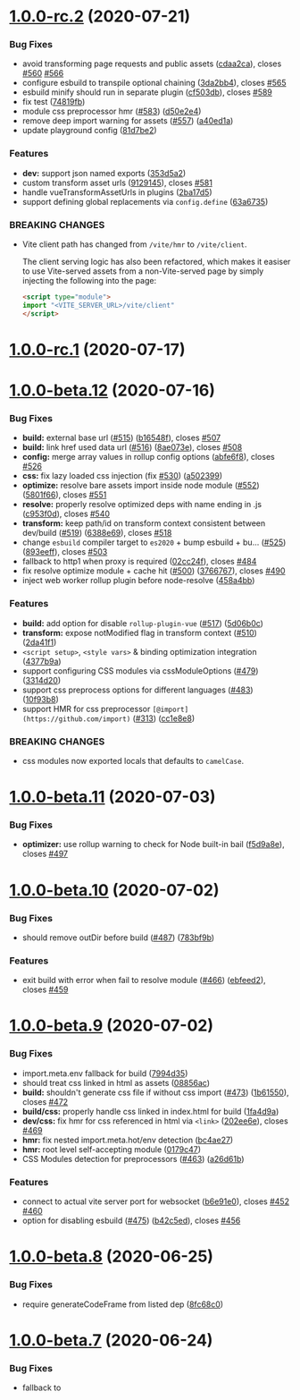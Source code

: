 # [1.0.0-rc.2](https://github.com/vuejs/vite/compare/v1.0.0-rc.1...v1.0.0-rc.2) (2020-07-21)


### Bug Fixes

* avoid transforming page requests and public assets ([cdaa2ca](https://github.com/vuejs/vite/commit/cdaa2cab63e28834f4f0550d23e9ae2ac3d0a111)), closes [#560](https://github.com/vuejs/vite/issues/560) [#566](https://github.com/vuejs/vite/issues/566)
* configure esbuild to transpile optional chaining ([3da2bb4](https://github.com/vuejs/vite/commit/3da2bb4ef326756a0628f211fb2f981b9cbd01bd)), closes [#565](https://github.com/vuejs/vite/issues/565)
* esbuild minify should run in separate plugin ([cf503db](https://github.com/vuejs/vite/commit/cf503db9a26b03de52d23ae3fc33e67b6d0f3b84)), closes [#589](https://github.com/vuejs/vite/issues/589)
* fix test ([74819fb](https://github.com/vuejs/vite/commit/74819fbd73bea7a8ba976368c3b504d2d21e24dd))
* module css preprocessor hmr ([#583](https://github.com/vuejs/vite/issues/583)) ([d50e2e4](https://github.com/vuejs/vite/commit/d50e2e4b04d5aef67f0156c07e353f7128ad2738))
* remove deep import warning for assets ([#557](https://github.com/vuejs/vite/issues/557)) ([a40ed1a](https://github.com/vuejs/vite/commit/a40ed1aabc5537ff3ae414b70e1d58b06dfec76e))
* update playground config ([81d7be2](https://github.com/vuejs/vite/commit/81d7be2e58752fba66f8a8f1b697fee3d38fe928))


### Features

* **dev:** support json named exports ([353d5a2](https://github.com/vuejs/vite/commit/353d5a2f29b7981948c5bb3a752fc1e8742c6598))
* custom transform asset urls ([9129145](https://github.com/vuejs/vite/commit/9129145050dc44f87e6405da1bb7f53277a6367b)), closes [#581](https://github.com/vuejs/vite/issues/581)
* handle vueTransformAssetUrls in plugins ([2ba17d5](https://github.com/vuejs/vite/commit/2ba17d55843a20c059841cdb5c52e6e6d66653b6))
* support defining global replacements via `config.define` ([63a6735](https://github.com/vuejs/vite/commit/63a6735ad6ec3181caa79c3b2251785a8f443cdb))


### BREAKING CHANGES

* Vite client path has changed from `/vite/hmr` to
`/vite/client`.

  The client serving logic has also been refactored, which
makes it easiser to use Vite-served assets from a non-Vite-served page
by simply injecting the following into the page:

  ```html
  <script type="module">
  import "<VITE_SERVER_URL>/vite/client"
  </script>
  ```



# [1.0.0-rc.1](https://github.com/vuejs/vite/compare/v1.0.0-beta.12...v1.0.0-rc.1) (2020-07-17)



# [1.0.0-beta.12](https://github.com/vuejs/vite/compare/v1.0.0-beta.11...v1.0.0-beta.12) (2020-07-16)


### Bug Fixes

* **build:** external base url ([#515](https://github.com/vuejs/vite/issues/515)) ([b16548f](https://github.com/vuejs/vite/commit/b16548fde61f5192f3a9153d99c3785a623e8a12)), closes [#507](https://github.com/vuejs/vite/issues/507)
* **build:** link href used data url ([#516](https://github.com/vuejs/vite/issues/516)) ([8ae073e](https://github.com/vuejs/vite/commit/8ae073e59c77a092cbe505415f59a76e1cadffd4)), closes [#508](https://github.com/vuejs/vite/issues/508)
* **config:** merge array values in rollup config options ([abfe6f8](https://github.com/vuejs/vite/commit/abfe6f8732b057b256f152e71e2e450861636e30)), closes [#526](https://github.com/vuejs/vite/issues/526)
* **css:** fix lazy loaded css injection (fix [#530](https://github.com/vuejs/vite/issues/530)) ([a502399](https://github.com/vuejs/vite/commit/a50239988e57958c7e56e10bb7f24b4e5c8ed234))
* **optimize:** resolve bare assets import inside node module ([#552](https://github.com/vuejs/vite/issues/552)) ([5801f66](https://github.com/vuejs/vite/commit/5801f6687d4e546ca70b1afbfe80569d90cca072)), closes [#551](https://github.com/vuejs/vite/issues/551)
* **resolve:** properly resolve optimized deps with name ending in .js ([c953f0d](https://github.com/vuejs/vite/commit/c953f0dacc97a557ac79ad73a8a69cd0c72c95b0)), closes [#540](https://github.com/vuejs/vite/issues/540)
* **transform:** keep path/id on transform context consistent between dev/build ([#519](https://github.com/vuejs/vite/issues/519)) ([6388e69](https://github.com/vuejs/vite/commit/6388e699617f7c72e753f9d961278b46a468da60)), closes [#518](https://github.com/vuejs/vite/issues/518)
* change `esbuild` compiler target to `es2020` + bump esbuild + bu… ([#525](https://github.com/vuejs/vite/issues/525)) ([893eeff](https://github.com/vuejs/vite/commit/893eeff4f6ef2134bd75f4e8623347ceab7ce229)), closes [#503](https://github.com/vuejs/vite/issues/503)
* fallback to http1 when proxy is required ([02cc24f](https://github.com/vuejs/vite/commit/02cc24f5e7c3219eb0dd77480f9df8208e81c09c)), closes [#484](https://github.com/vuejs/vite/issues/484)
* fix resolve optimize module + cache hit ([#500](https://github.com/vuejs/vite/issues/500)) ([3766767](https://github.com/vuejs/vite/commit/37667678e462748162d74d0107e619e837bf783c)), closes [#490](https://github.com/vuejs/vite/issues/490)
* inject web worker rollup plugin before node-resolve ([458a4bb](https://github.com/vuejs/vite/commit/458a4bbcb578d79041a91ea364ca53a6053d3ebf))


### Features

* **build:** add option for disable `rollup-plugin-vue` ([#517](https://github.com/vuejs/vite/issues/517)) ([5d06b0c](https://github.com/vuejs/vite/commit/5d06b0c018259a6ee2a2e0ae75f49951934cf8c1))
* **transform:** expose notModified flag in transform context ([#510](https://github.com/vuejs/vite/issues/510)) ([2da41f1](https://github.com/vuejs/vite/commit/2da41f1011cc6f33fc8ee4dc279dcbb9214f0bca))
* `<script setup>`, `<style vars>` & binding optimization integration ([4377b9a](https://github.com/vuejs/vite/commit/4377b9a673076aeb44065bd8db674fb4f0c196d0))
* support configuring CSS modules via cssModuleOptions ([#479](https://github.com/vuejs/vite/issues/479)) ([3314d20](https://github.com/vuejs/vite/commit/3314d209b47aeff29959de6a5f7beace472e4bdb))
* support css preprocess options for different languages ([#483](https://github.com/vuejs/vite/issues/483)) ([10f93b8](https://github.com/vuejs/vite/commit/10f93b82d7badbb0398b8021383550ad2985c5fc))
* support HMR for css preprocessor `[@import](https://github.com/import)` ([#313](https://github.com/vuejs/vite/issues/313)) ([cc1e8e8](https://github.com/vuejs/vite/commit/cc1e8e823b8c094b05d3b77c61b9fc082911aafd))


### BREAKING CHANGES

* css modules now exported locals that defaults to `camelCase`.



# [1.0.0-beta.11](https://github.com/vuejs/vite/compare/v1.0.0-beta.10...v1.0.0-beta.11) (2020-07-03)


### Bug Fixes

* **optimizer:** use rollup warning to check for Node built-in bail ([f5d9a8e](https://github.com/vuejs/vite/commit/f5d9a8e6908f3d3a581792cc8ee60752ae66cf2d)), closes [#497](https://github.com/vuejs/vite/issues/497)



# [1.0.0-beta.10](https://github.com/vuejs/vite/compare/v1.0.0-beta.9...v1.0.0-beta.10) (2020-07-02)


### Bug Fixes

* should remove outDir before build ([#487](https://github.com/vuejs/vite/issues/487)) ([783bf9b](https://github.com/vuejs/vite/commit/783bf9b039af1e23402899da8edf458e026ad0c8))


### Features

* exit build with error when fail to resolve module ([#466](https://github.com/vuejs/vite/issues/466)) ([ebfeed2](https://github.com/vuejs/vite/commit/ebfeed234a77df0eb6a4ae2f9ba5c03284710137)), closes [#459](https://github.com/vuejs/vite/issues/459)



# [1.0.0-beta.9](https://github.com/vuejs/vite/compare/v1.0.0-beta.8...v1.0.0-beta.9) (2020-07-02)


### Bug Fixes

* import.meta.env fallback for build ([7994d35](https://github.com/vuejs/vite/commit/7994d35168e03217847a903ae19d76f5484f179c))
* should treat css linked in html as assets ([08856ac](https://github.com/vuejs/vite/commit/08856ac31454b984a44e292c2c91b267d563a53a))
* **build:** shouldn't generate css file if without css import ([#473](https://github.com/vuejs/vite/issues/473)) ([1b61550](https://github.com/vuejs/vite/commit/1b61550bfbcbb772b3202a2a3d1e19c8ee2f9d9f)), closes [#472](https://github.com/vuejs/vite/issues/472)
* **build/css:** properly handle css linked in index.html for build ([1fa4d9a](https://github.com/vuejs/vite/commit/1fa4d9a32d987bf3c83fdb3e681b1e748b2375fb))
* **dev/css:** fix hmr for css referenced in html via `<link>` ([202ee6e](https://github.com/vuejs/vite/commit/202ee6e7376a060796872aff5a0639eada299cc5)), closes [#469](https://github.com/vuejs/vite/issues/469)
* **hmr:** fix nested import.meta.hot/env detection ([bc4ae27](https://github.com/vuejs/vite/commit/bc4ae27f4e4b37c65db51f9ca90a34f21d91f160))
* **hmr:** root level self-accepting module ([0179c47](https://github.com/vuejs/vite/commit/0179c471b88b2917dfc0d7f65abfd1cb9a5b81fc))
* CSS Modules detection for preprocessors ([#463](https://github.com/vuejs/vite/issues/463)) ([a26d61b](https://github.com/vuejs/vite/commit/a26d61b4cad76482d21b0c2ff78ca63d2137a933))


### Features

* connect to actual vite server port for websocket ([b6e91e0](https://github.com/vuejs/vite/commit/b6e91e06ed455cd11a7e22927bad348d63556f31)), closes [#452](https://github.com/vuejs/vite/issues/452) [#460](https://github.com/vuejs/vite/issues/460)
* option for disabling esbuild ([#475](https://github.com/vuejs/vite/issues/475)) ([b42c5ed](https://github.com/vuejs/vite/commit/b42c5ed769103eb2d755c0fa7ca1caa50c0d1318)), closes [#456](https://github.com/vuejs/vite/issues/456)



# [1.0.0-beta.8](https://github.com/vuejs/vite/compare/v1.0.0-beta.7...v1.0.0-beta.8) (2020-06-25)


### Bug Fixes

* require generateCodeFrame from listed dep ([8fc68c0](https://github.com/vuejs/vite/commit/8fc68c0cc3c976c863b7a71f625a49e4020a4669))



# [1.0.0-beta.7](https://github.com/vuejs/vite/compare/v1.0.0-beta.6...v1.0.0-beta.7) (2020-06-24)


### Bug Fixes

* fallback to <style> insertion when css contains [@import](https://github.com/import) ([422b4aa](https://github.com/vuejs/vite/commit/422b4aad117bc4c021fde775d4ad7919d032bf4a)), closes [#448](https://github.com/vuejs/vite/issues/448)
* fix css url rewriting for url containing parens ([601a13d](https://github.com/vuejs/vite/commit/601a13dcaf1e97010926408db2819463edd593f0)), closes [#447](https://github.com/vuejs/vite/issues/447)
* fix env replacement for vite internal modules ([cebe2e9](https://github.com/vuejs/vite/commit/cebe2e976f19c6dc74909624cfe4ec9f7dd634bd)), closes [#451](https://github.com/vuejs/vite/issues/451)
* improve css url rewriting ([7305c5b](https://github.com/vuejs/vite/commit/7305c5bc5f16fb37b909809f328e4410309f3fb5))


### Features

* optimizedeps.allowNodeBuiltins ([07af6f4](https://github.com/vuejs/vite/commit/07af6f4090de7ad106697a007c0ff1af843d2ea3))


### Performance Improvements

* **build:** skip brotli check for assets ([63c4a42](https://github.com/vuejs/vite/commit/63c4a42c9864006d5b70514afa7ef7914f4d7e31))



# [1.0.0-beta.6](https://github.com/vuejs/vite/compare/v1.0.0-beta.5...v1.0.0-beta.6) (2020-06-24)


### Bug Fixes

* fix connection lost polling ([298c78d](https://github.com/vuejs/vite/commit/298c78df55b300a6969bf66b0b426c841acdbb13))
* preserve symlinks in resolver for yarn pnp virtual compat ([#442](https://github.com/vuejs/vite/issues/442)) ([ba2f91d](https://github.com/vuejs/vite/commit/ba2f91d5aa93cb2ef4c94900f04b057e87fc3401))
* skip relative resolving for absolute paths ([e0a0258](https://github.com/vuejs/vite/commit/e0a02581d8a1709c229e345155b5281edb081b08)), closes [#445](https://github.com/vuejs/vite/issues/445)
* ws over https ([7fe66cc](https://github.com/vuejs/vite/commit/7fe66cceced93b4b1acbc3f1c031e4919f85ba3b)), closes [#440](https://github.com/vuejs/vite/issues/440) [#436](https://github.com/vuejs/vite/issues/436)
* **dev:** fix css update and remove ([#444](https://github.com/vuejs/vite/issues/444)) ([0ff8ae3](https://github.com/vuejs/vite/commit/0ff8ae3ee68052b676b7619323b22e0d56fbbe2a))



# [1.0.0-beta.5](https://github.com/vuejs/vite/compare/v1.0.0-beta.4...v1.0.0-beta.5) (2020-06-23)


### Bug Fixes

* **hmr:** bail on circular imports when walking import chain ([b31e56a](https://github.com/vuejs/vite/commit/b31e56a42bc8d230dc5067a956b1bf75183a39e6)), closes [#438](https://github.com/vuejs/vite/issues/438)
* **resolver:** fix fileToReqest reverse alias check ([1a3730a](https://github.com/vuejs/vite/commit/1a3730a17cf3de48b68de8fe48d171395ea92e22)), closes [#435](https://github.com/vuejs/vite/issues/435)
* ignore css comment in build ([#432](https://github.com/vuejs/vite/issues/432)) ([98ff7a1](https://github.com/vuejs/vite/commit/98ff7a109c661f586c739517bfadf15a762a52af)), closes [#426](https://github.com/vuejs/vite/issues/426)


### Performance Improvements

* improve css insertion performance on large stylesheets ([1c806e6](https://github.com/vuejs/vite/commit/1c806e6390f1cfddb357f9ccdf057f3e9dc30521))



# [1.0.0-beta.4](https://github.com/vuejs/vite/compare/v1.0.0-beta.3...v1.0.0-beta.4) (2020-06-22)



# [1.0.0-beta.3](https://github.com/vuejs/vite/compare/v1.0.0-beta.1...v1.0.0-beta.3) (2020-06-22)


### Bug Fixes

* fix ws poll address ([0c1fa7d](https://github.com/vuejs/vite/commit/0c1fa7df767ab483ed2321545cc4ce9f1af83f82))
* include importMeta.d.ts in npm package ([#420](https://github.com/vuejs/vite/issues/420)) ([40200f8](https://github.com/vuejs/vite/commit/40200f8dcd09ce1c3a872b455b0ff1b7201e0792))
* respect env provided via config ([b0b91b1](https://github.com/vuejs/vite/commit/b0b91b16c776a12baa5371744b78c14d6f8880e6)), closes [#417](https://github.com/vuejs/vite/issues/417)
* should not emit assets that are inlined ([77dad04](https://github.com/vuejs/vite/commit/77dad04f9d8ff51da616a5c1487c646ce6749b29))
* **dev:** should use real file path as relative root ([#422](https://github.com/vuejs/vite/issues/422)) ([e6561c0](https://github.com/vuejs/vite/commit/e6561c0f1e3af76ac16f197a3259ee960bfe485d))


### Features

* Allow plugins to overwrite the cachedRead function (close [#402](https://github.com/vuejs/vite/issues/402)) ([49d50ee](https://github.com/vuejs/vite/commit/49d50eebe86e18ea124d6223d258cc1dfe87a268))
* support directly importing wasm ([40cbbb3](https://github.com/vuejs/vite/commit/40cbbb38557ab4423dcbd8fa6567a5cf56b715b1))
* support http2 ([f4fd832](https://github.com/vuejs/vite/commit/f4fd8329f130926c4cac3efd2f117df9ca77c174)), closes [#424](https://github.com/vuejs/vite/issues/424)
* support importing web workers as `import "./worker?worker"` ([8af15d2](https://github.com/vuejs/vite/commit/8af15d20b8f318987d8c1af04d8196ebd0a44053)), closes [#403](https://github.com/vuejs/vite/issues/403)



# [1.0.0-beta.2](https://github.com/vuejs/vite/compare/v1.0.0-beta.1...v1.0.0-beta.2) (2020-06-21)


### Bug Fixes

* **dev:** should use real file path as relative root ([#422](https://github.com/vuejs/vite/issues/422)) ([e6561c0](https://github.com/vuejs/vite/commit/e6561c0f1e3af76ac16f197a3259ee960bfe485d))
* include importMeta.d.ts in npm package ([#420](https://github.com/vuejs/vite/issues/420)) ([40200f8](https://github.com/vuejs/vite/commit/40200f8dcd09ce1c3a872b455b0ff1b7201e0792))
* respect env provided via config ([b0b91b1](https://github.com/vuejs/vite/commit/b0b91b16c776a12baa5371744b78c14d6f8880e6)), closes [#417](https://github.com/vuejs/vite/issues/417)



# [1.0.0-beta.1](https://github.com/vuejs/vite/compare/v0.20.10...v1.0.0-beta.1) (2020-06-19)


### Bug Fixes

* adjust env loading order due to dotenv expand ([74ef32c](https://github.com/vuejs/vite/commit/74ef32c815becb770dcf525acd2f308882924c30))


### Features

* expose env variables on `import.meta.env` ([51e9c83](https://github.com/vuejs/vite/commit/51e9c83458e30e3ce70abead14e02a7b353322d9))
* Type declarations now automatically augments `import.meta`
* support dotenv expand ([7a4606d](https://github.com/vuejs/vite/commit/7a4606de89826583f8a8b9adb5e996516a8227e7))
* support returning source map from transforms ([3ca09b0](https://github.com/vuejs/vite/commit/3ca09b05dd78ec8a1524ca859efd98afbc8456a7))

### BREAKING CHANGES

* env variables are now exposed on `import.meta.env`
instead of `process.env`.

  - For example, with a `.env` file containing `VITE_FOO=1`, you can
    access it as `import.meta.env.VITE_FOO`.

  - Only variables that start with `VITE_` are exposed to the client
    code. This is because sometimes users may use the same `.env` file
    for build scripts or other server-side code where it may contain
    sensitive information that should not be exposed in client-side code.

  - `import.meta.env.MODE` will be the mode the app is running in
    (default is `development` in dev and `production` in build).

  - `import.meta.env.BASE_URL` will be the base public URL as specified
    via the `base` config option.

  - `import.meta.env.DEV` will be `true` when mode is `development`.

  - `import.meta.env.PROD` will be `true` when mode is `production`.

  - `process.env` is still shimmed because some dependencies rely on it,
     but will only expose `process.env.NODE_ENV` and will not contain
     any user env variables.

* `__DEV__` magic flag has been removed

* transform API has been adjusted.

  - Both `test` and `transform` functions now receive a transform
    context object instead of multiple arguments. The transform context
    has the following type:

    ```ts
    interface TransformContext {
      code: string // only available in `transform`
      id: string // full id including query
      path: string // file path without query
      query: Record<string, string | string[]> // parsed query object
      isImport: boolean
      isBuild: boolean
    }
    ```

  - Vue custom block transform functions now also receive the same
    transform context object instead of multiple arguments.

## [0.20.10](https://github.com/vuejs/vite/compare/v0.20.8...v0.20.10) (2020-06-19)


### Bug Fixes

* fix relative resolving for windows ([abf3f7a](https://github.com/vuejs/vite/commit/abf3f7a9ef896b52e20290cd929d10ebfab4a1c5))
* resolve extension for deep module imports ([a4d84b1](https://github.com/vuejs/vite/commit/a4d84b153e83afa43b56dac88bc22957a418bef8)), closes [#391](https://github.com/vuejs/vite/issues/391)
* **dev:** read file as buffer ([#398](https://github.com/vuejs/vite/issues/398)) ([5ee1d15](https://github.com/vuejs/vite/commit/5ee1d158a13d71c99cbb1e5a35a612173396a66c)), closes [#395](https://github.com/vuejs/vite/issues/395)
* **dev:** resolve correct outside relative imports from aliased dir ([#407](https://github.com/vuejs/vite/issues/407)) ([cae1038](https://github.com/vuejs/vite/commit/cae1038108ab2cd48e1dd10335546be5bdda82d6)), closes [#396](https://github.com/vuejs/vite/issues/396)
* `decodeURIComponent` for module resolve ([#393](https://github.com/vuejs/vite/issues/393)) ([91f696b](https://github.com/vuejs/vite/commit/91f696b2b9120c0559f53e00469a0b79d67fb034)), closes [#392](https://github.com/vuejs/vite/issues/392)
* serve source map file inside linked pkg ([#379](https://github.com/vuejs/vite/issues/379)) ([f28f5b6](https://github.com/vuejs/vite/commit/f28f5b6f6d740738e6aa5321740912c4a2979a84))
* use correct fallback for mime-types in cachedRead ([6047305](https://github.com/vuejs/vite/commit/6047305bb80942f153e51ced1af2e411115e2ba3)), closes [#409](https://github.com/vuejs/vite/issues/409)


### Features

* **server:** allow specifying custom hostname ([#377](https://github.com/vuejs/vite/issues/377)) ([fe9b04e](https://github.com/vuejs/vite/commit/fe9b04e818066c474c525f18dc7b4a2a05fe8ac1))



## [0.20.8](https://github.com/vuejs/vite/compare/v0.20.7...v0.20.8) (2020-06-11)


### Performance Improvements

* avoid unnecessary css processing when source did not change ([a792610](https://github.com/vuejs/vite/commit/a7926103cbf3854259b23c5906a11c11bd4caa30)), closes [#383](https://github.com/vuejs/vite/issues/383)
* skip rewrite for css requests ([88f411e](https://github.com/vuejs/vite/commit/88f411ef7fd06e4b02485b05515c60aa31c9ffc2))



## [0.20.7](https://github.com/vuejs/vite/compare/v0.20.6...v0.20.7) (2020-06-08)


### Bug Fixes

* only redirect aliased entry on optimized ([429416d](https://github.com/vuejs/vite/commit/429416d5f74e1da25906568b3a0037b6cebb81eb)), closes [#369](https://github.com/vuejs/vite/issues/369)



## [0.20.6](https://github.com/vuejs/vite/compare/v0.20.5...v0.20.6) (2020-06-08)


### Bug Fixes

* exclude hmr from path alias mapping ([4ed19b9](https://github.com/vuejs/vite/commit/4ed19b9b6008f4ba7b498b1b58dd90b4a95d40ae)), closes [#357](https://github.com/vuejs/vite/issues/357)
* fix isAsset test false positive ([#359](https://github.com/vuejs/vite/issues/359)) ([47923c7](https://github.com/vuejs/vite/commit/47923c74b8ac3c5d5e3c23b3138b91d578093590))
* normalize public path for index.html src references ([6ed9f0b](https://github.com/vuejs/vite/commit/6ed9f0bbee3b7042158fab777d1e73df32b47e7f))
* properly handle entry alias for optimized deps ([ed5b668](https://github.com/vuejs/vite/commit/ed5b668f08424e8730c1de15dc4dedfc9fa75474))
* wrong dep in the error message of node-built-in-bail ([#366](https://github.com/vuejs/vite/issues/366)) ([a8c22de](https://github.com/vuejs/vite/commit/a8c22de895646aba3aa80fe3f0323a1a44a7324a))



## [0.20.5](https://github.com/vuejs/vite/compare/v0.20.4...v0.20.5) (2020-06-05)


### Bug Fixes

* ensure postcss-import is applied first ([a383ec3](https://github.com/vuejs/vite/commit/a383ec347bbba453bfae49f403d9850b31f3122d)), closes [#355](https://github.com/vuejs/vite/issues/355)
* proper handling of custom postcss config for build ([5b1e25d](https://github.com/vuejs/vite/commit/5b1e25d710a6f7e56d4d364a78c332ce7840cb63)), closes [#354](https://github.com/vuejs/vite/issues/354)



## [0.20.4](https://github.com/vuejs/vite/compare/v0.20.3...v0.20.4) (2020-06-05)


### Bug Fixes

* fix html accept check ([#353](https://github.com/vuejs/vite/issues/353)) ([ef0b453](https://github.com/vuejs/vite/commit/ef0b453d50709b21ce99695325951d5b3cfb9ecf))
* ignore certain types of dynamic import plugin warnings ([88b41de](https://github.com/vuejs/vite/commit/88b41de8a193f04a08941dab7f417e6a19ce0a89))


### Features

* **dev:** merge source map for vue script block with `lang='ts'` ([#345](https://github.com/vuejs/vite/issues/345)) ([6174e33](https://github.com/vuejs/vite/commit/6174e3328fe70c38a53763bb431a79656535fae1))



## [0.20.3](https://github.com/vuejs/vite/compare/v0.20.2...v0.20.3) (2020-06-04)


### Bug Fixes

* check loc presence when reporting sfc parse / compile errors ([9fc8020](https://github.com/vuejs/vite/commit/9fc8020b5c13b9fe830eeda019afc63d92a8025c))
* consist url to open in browser with https option ([#338](https://github.com/vuejs/vite/issues/338)) ([32669ba](https://github.com/vuejs/vite/commit/32669ba1466d8d17db843080cf665c226dd20354))
* fix css url rewrite for plain css ([2e44e71](https://github.com/vuejs/vite/commit/2e44e7133066110fda46aa00393e5e17e4f5e289))
* fix regression when using multiple transforms ([#333](https://github.com/vuejs/vite/issues/333)) ([cd1dae4](https://github.com/vuejs/vite/commit/cd1dae46b6a77608c80e74454f4134a2eaec4148))
* force reload on SFC scoped status change ([1a7243a](https://github.com/vuejs/vite/commit/1a7243ab3d4d1c41935677f38db1fd71a03f30e9)), closes [#348](https://github.com/vuejs/vite/issues/348)
* module rewrite in unoptimized dep ([#344](https://github.com/vuejs/vite/issues/344)) ([ec698ff](https://github.com/vuejs/vite/commit/ec698ff67159e096878f02f847a8e2b6e2c8a9ad))
* support ts import in config file ([3df3ecd](https://github.com/vuejs/vite/commit/3df3ecd8a2814fd01e15d0bb3af7878fd8761cb2)), closes [#340](https://github.com/vuejs/vite/issues/340)
* **optimize:** properly handle css and assets in optimized deps ([944e163](https://github.com/vuejs/vite/commit/944e16301bba660df7a51a76c9995cba357cf924)), closes [#337](https://github.com/vuejs/vite/issues/337)


### Features

* support variable interpolation in dynamic imports ([fc59642](https://github.com/vuejs/vite/commit/fc59642b1322d101879bade11abffc0323808f7e)), closes [#339](https://github.com/vuejs/vite/issues/339)
* **dev:** gen code frame for top level used hmr api ([#346](https://github.com/vuejs/vite/issues/346)) ([5cdbc46](https://github.com/vuejs/vite/commit/5cdbc46dbdb0791f4968120a5d66c2e5537347ab))
* support `cssPreprocessOptions` ([#335](https://github.com/vuejs/vite/issues/335)) ([13d4fc2](https://github.com/vuejs/vite/commit/13d4fc279a9eb58f99486375e50817ae1d29e07d)), closes [#332](https://github.com/vuejs/vite/issues/332)



## [0.20.2](https://github.com/vuejs/vite/compare/v0.20.1...v0.20.2) (2020-06-02)


### Bug Fixes

* inject global preambles without breaking doctype ([c400d2a](https://github.com/vuejs/vite/commit/c400d2a7e79eb4c493dc91e67751acca8756459b)), closes [#221](https://github.com/vuejs/vite/issues/221)



## [0.20.1](https://github.com/vuejs/vite/compare/v0.20.0...v0.20.1) (2020-06-02)


### Bug Fixes

* ensure correct vue reference in compiled templates ([f26b8a7](https://github.com/vuejs/vite/commit/f26b8a7f607fd5402da8ccfa4c41bf747d55a9b3))



# [0.20.0](https://github.com/vuejs/vite/compare/v0.19.3...v0.20.0) (2020-06-02)


### Bug Fixes

* bust index.html short paths in sw mode ([379eccd](https://github.com/vuejs/vite/commit/379eccd1328d15c250e2ec276d5c1b7f4c769d46))
* fix resolving deps with css entry (again) ([6e06fcf](https://github.com/vuejs/vite/commit/6e06fcf3415db32057e17b7e4dd577aac2f9ed48))
* **resolve:** properly resolve un-optimized nested dependencies + support pnpm ([ad14ef4](https://github.com/vuejs/vite/commit/ad14ef48c895c0db0698e3c4a904472109030e6a)), closes [#324](https://github.com/vuejs/vite/issues/324)
* dynamic-imported module can HMR if it is self-accepting ([36afeb7](https://github.com/vuejs/vite/commit/36afeb7b810bf131faf3c98e9a8c8d57e7e39ccb))
* only perform file resolve redirect when not asking for html ([f28b88f](https://github.com/vuejs/vite/commit/f28b88f42dd485718f9ae2bce7de3710e94b7a9e)), closes [#323](https://github.com/vuejs/vite/issues/323)


### Features

* optimizeDeps.link ([2615f52](https://github.com/vuejs/vite/commit/2615f521eef83202eb6595d0c8e3e0df653d725b))
* support custom blocks ([#316](https://github.com/vuejs/vite/issues/316)) ([8d6ca75](https://github.com/vuejs/vite/commit/8d6ca7528b13ae5a0f929c363421696d6070542d))
* support explicitly adding deep imports to optimized deps ([e2167fe](https://github.com/vuejs/vite/commit/e2167fe4ee35461c22c3335395b157beef711af2))


### BREAKING CHANGES

* `optimizeDeps.include` behavior has changed. Instead of
limiting optimized deps to only those listed in `include`, it now adds
the list to already qualified deps instead. It now also supports deep
paths, so can be used to explicitly pre-bundle modules that can only
be accessed via deep imports (e.g. `lit-html` directives)



## [0.19.3](https://github.com/vuejs/vite/compare/v0.19.2...v0.19.3) (2020-05-31)


### Bug Fixes

* perform vue resolution with strict basedir ([e3f0364](https://github.com/vuejs/vite/commit/e3f0364269dea501fbc1c8e26b7d27c5f55ccbfe))



## [0.19.2](https://github.com/vuejs/vite/compare/v0.19.1...v0.19.2) (2020-05-31)


### Bug Fixes

* fix rewrite extension resolving for relative imports under [@module](https://github.com/module) ([34c9233](https://github.com/vuejs/vite/commit/34c92338ba3f6631e22a8d4ef34927ad5f1c2f8b))



## [0.19.1](https://github.com/vuejs/vite/compare/v0.19.0...v0.19.1) (2020-05-31)


### Bug Fixes

* better module id regex for builtin bail message ([#310](https://github.com/vuejs/vite/issues/310)) ([29e36ab](https://github.com/vuejs/vite/commit/29e36ab02fa39d397a2ffb3b6fcccdbcde44ab67))
* use strict resolving for vue resolution ([ee60f64](https://github.com/vuejs/vite/commit/ee60f64d9011fe54358fc8fa88739f8fff8586ec))


### Features

* bring back browser field resolution with consistent behavior ([a0272f0](https://github.com/vuejs/vite/commit/a0272f07701f0b2cbdc2fe9ce936bf025bfd9e5d))



# [0.19.0](https://github.com/vuejs/vite/compare/v0.18.1...v0.19.0) (2020-05-30)


### Bug Fixes

* remove incorrect conditional exports handling ([3fdfe8a](https://github.com/vuejs/vite/commit/3fdfe8a78c803b712c2064c1defb43845b2a0039))
* remove support for browser fields. ([ce3ec6c](https://github.com/vuejs/vite/commit/ce3ec6c4dd2f2d637e00d6f7000ed56d54206f57))
* respect module over browser field during dev ([c790499](https://github.com/vuejs/vite/commit/c790499f0efab491322bca07d6dc69a838083f48)), closes [#307](https://github.com/vuejs/vite/issues/307)


### Features

* support css `@import` hmr ([#281](https://github.com/vuejs/vite/issues/281)) ([9bc3fbd](https://github.com/vuejs/vite/commit/9bc3fbde36d8a526da9a328f603e34d9e1a8081f))
* watch aliased files that are out of root ([8fe4284](https://github.com/vuejs/vite/commit/8fe4284dc8ac3f15e433222fcf37090791ccf17a))


### BREAKING CHANGES

* support for resolving `browser` field has been removed.

  The `browser` field has very inconsistent usage across the ecosystem
  and is often used in a way that conflicts with ES-module-first tooling
  (e.g. firebase/app points browser to cjs build).



## [0.18.1](https://github.com/vuejs/vite/compare/v0.18.0...v0.18.1) (2020-05-29)


### Bug Fixes

* add vite to ignore list of optimization ([#297](https://github.com/vuejs/vite/issues/297)) ([cddbebc](https://github.com/vuejs/vite/commit/cddbebcb4da74a41887475913b6cdbfc37cd5f2a))
* fix browser field resolving on windows ([8144044](https://github.com/vuejs/vite/commit/8144044f95a03f74fee6df38429b7f4d97f3adb1))
* resolve browser field in package.json ([#301](https://github.com/vuejs/vite/issues/301)) ([28d9714](https://github.com/vuejs/vite/commit/28d9714f035848e61f55ddd9e85b83342094e194)), closes [#294](https://github.com/vuejs/vite/issues/294)
* support reference a scss files which installed to node_modules ([#302](https://github.com/vuejs/vite/issues/302)) ([d623437](https://github.com/vuejs/vite/commit/d6234371e2a5afd9430797c2f99881064f19e79a)), closes [#291](https://github.com/vuejs/vite/issues/291)
* use full mime lookup in cached read ([#303](https://github.com/vuejs/vite/issues/303)) ([7a59ec8](https://github.com/vuejs/vite/commit/7a59ec85fca210e686597eb27a037f73815897a6))


### Features

* bail early on failed optimization of Node dependencies ([0752910](https://github.com/vuejs/vite/commit/0752910a0e26ffe084c78cbf7ffa4d1462371829))



# [0.18.0](https://github.com/vuejs/vite/compare/v0.17.2...v0.18.0) (2020-05-28)


### Bug Fixes

* should apply full ext resolve on module entries ([63b0e3c](https://github.com/vuejs/vite/commit/63b0e3cca2975a180e8372882c4e8d9b513fc7cf))
* should resolve env even without config file ([482bd34](https://github.com/vuejs/vite/commit/482bd3482687697d7092c0ae18fb699228a4cc5d)), closes [#290](https://github.com/vuejs/vite/issues/290)


### Features

* improve commonjs dependency handling ([2f071b3](https://github.com/vuejs/vite/commit/2f071b386175737f7e1146ba8154944ca2b7390a))
* support aliasing directories ([801951e](https://github.com/vuejs/vite/commit/801951e28a92aaf7437647094081825ec308e645))


### BREAKING CHANGES

* The following config options have been removed:

  - `rollupPluginCommonJSNamedExports`
  - `optimizeDeps.commonJSWhitelist`

  CommonJS deps are now optimized by default.



## [0.17.2](https://github.com/vuejs/vite/compare/v0.17.1...v0.17.2) (2020-05-28)


### Bug Fixes

* compat for package entries without extension ([6269b7f](https://github.com/vuejs/vite/commit/6269b7f499c96bbe47fc1d8bce7fa77d115e1da6)), closes [#284](https://github.com/vuejs/vite/issues/284)
* import.meta.hot should be injected before first `if (import.meta.hot)` ([#285](https://github.com/vuejs/vite/issues/285)) ([9ac63b1](https://github.com/vuejs/vite/commit/9ac63b1320ca929010a9cfd78e3c1a7797bd3a80))



## [0.17.1](https://github.com/vuejs/vite/compare/v0.17.0...v0.17.1) (2020-05-27)


### Bug Fixes

* **hmr:** avoid fetching stale modules on nested hmr updates ([0554f06](https://github.com/vuejs/vite/commit/0554f063f6392fa49da0478fef68c80f10c391fc))
* fix export default rewrite when at beginning of file ([3045112](https://github.com/vuejs/vite/commit/3045112780a8eeb5b8f455b82939cb00da1eef7d))
* fix import chain walking ([9a44248](https://github.com/vuejs/vite/commit/9a4424822a8d3b3583504b827e1b7089b4319a30))
* lazy require @vue/compiler-dom so it respects NODE_ENV ([e2594df](https://github.com/vuejs/vite/commit/e2594dffe42776cf8c53725d79525fb0b8b08d68))
* remove query from resolved src import ([0330b2a](https://github.com/vuejs/vite/commit/0330b2a1f56ea8fa443207c524d817d7de772b56))
* resolve full extension for SFC src imports ([ae6b49d](https://github.com/vuejs/vite/commit/ae6b49d5bd71a18f917d3a5e57ec3c4b9351da59))



# [0.17.0](https://github.com/vuejs/vite/compare/v0.16.12...v0.17.0) (2020-05-26)


### Bug Fixes

* await rollup resolve result ([#267](https://github.com/vuejs/vite/issues/267)) ([d71a06d](https://github.com/vuejs/vite/commit/d71a06da04954282896e53e16692590101b82c2e))
* css cache check ([#262](https://github.com/vuejs/vite/issues/262)) ([5435737](https://github.com/vuejs/vite/commit/5435737d126a2d08e7e950dbf4952fc903574d19))
* default mode for build API usage ([86d2143](https://github.com/vuejs/vite/commit/86d2143e31cba594377da43116c161a87d2d1874))
* dotenv debug option ([#263](https://github.com/vuejs/vite/issues/263)) ([ca1b551](https://github.com/vuejs/vite/commit/ca1b551c541ed3364374652b9b55e9f0e78b0c3c))
* fix type dependencies ([e86da9e](https://github.com/vuejs/vite/commit/e86da9e6b56aeaf985ecf590fd775582952279b0))
* only append import query if has no existing query ([df526b1](https://github.com/vuejs/vite/commit/df526b127e63ff2f52458ea796f9c813880a1a65))
* ora swallow rollup warning ([#269](https://github.com/vuejs/vite/issues/269)) ([610a004](https://github.com/vuejs/vite/commit/610a00441f8c0faa2e048a0910cf04f9f3810eef))
* resolve vuePath in all cases ([e67b698](https://github.com/vuejs/vite/commit/e67b698a9ba18a99cb64f52df61fae176382f9ff)), closes [#270](https://github.com/vuejs/vite/issues/270)
* respect user configured css modules options for rollup-plugin-vue ([0ce1eef](https://github.com/vuejs/vite/commit/0ce1eef7bd77eb8468c8b9e6878c2a78167efc4f))
* unset service when stopping esbuild service ([dd0205f](https://github.com/vuejs/vite/commit/dd0205f321c57ad0b59813181591dafe1d8d3f90))
* updateType may contains extra & ([#260](https://github.com/vuejs/vite/issues/260)) ([301d7a3](https://github.com/vuejs/vite/commit/301d7a3b151a8fdefd09db0d742c7b6d0ce206db))
* use more robust export default replacement for SFC scripts ([2e81e64](https://github.com/vuejs/vite/commit/2e81e64929d9c2909ff5882b26933ea54a353aab)), closes [#271](https://github.com/vuejs/vite/issues/271)


### Features

* expose process.env.BASE_URL ([9503762](https://github.com/vuejs/vite/commit/9503762e103f304228ceb7d572b17c24ed008501))
* support referencing public dir files from root ([319b37b](https://github.com/vuejs/vite/commit/319b37bbf4cef4804b56061ab5354d361c90dacb))
* **hmr:** re-design HMR API ([a68bfc3](https://github.com/vuejs/vite/commit/a68bfc307dd636d5e1b5d42d6df248da1beea2ff))


### Performance Improvements

* revert special handling for vue hmr ([43ccaf7](https://github.com/vuejs/vite/commit/43ccaf77e89ebf219c15aaf12b06a4632beb3968))


### BREAKING CHANGES

* `__BASE__` special global has been removed. Use
`process.env.BASE_URL` instead.
* **hmr:** HRM API has been re-designed.

  - All HMR APIs are now exposed on `import.meta.hot` and HMR API
    calls should be nested inside `if (import.meta.hot) {}` conditional
    checks.

  - `import.meta.hot.accept()` is now only used for self-accepting updates.

  - `import.meta.hot.acceptDeps()` is now used for accepting dependency
    updates without re-instantiating acceptor.

  - `import.meta.hot.data` is an object that is persisted across hot
    updates of a module.

  - `import.meta.hot.dispose()` callback now receives the persisted data
    object.

  - `import.meta.hot.decline()` can be used to decline updates and if
    the module is affected in an HMR update chain and force full page
    reload.

  - `import.meta.hot.invalidate()` can be used inside an acceptance
    callback to conditionally reject the update and force full page
    reload.

  See `hmr.d.ts` for full API definitions.



## [0.16.12](https://github.com/vuejs/vite/compare/v0.16.11...v0.16.12) (2020-05-25)


### Bug Fixes

* fix rewrite extension appending for out of root files ([84fcfb6](https://github.com/vuejs/vite/commit/84fcfb66ecd9822ebb9dd56505332acce20da568))
* use upward search for env files ([4fceaea](https://github.com/vuejs/vite/commit/4fceaea1b60ba71f954796dfc601e91300344d3f))


### Features

* support webp as static assets ([5589fa3](https://github.com/vuejs/vite/commit/5589fa3ea51f5442083eb4a31844e23386c89af4))



## [0.16.11](https://github.com/vuejs/vite/compare/v0.16.10...v0.16.11) (2020-05-25)


### Bug Fixes

* fix history fallback when serving non cwd root (fix [#251](https://github.com/vuejs/vite/issues/251)) ([c239067](https://github.com/vuejs/vite/commit/c239067969677bc09ad809baf02495072a38b2ff))
* fix plain css reference via link (fix [#252](https://github.com/vuejs/vite/issues/252)) ([146a49d](https://github.com/vuejs/vite/commit/146a49d78bd8225f846db8baa4adfa604d4cbf4a))
* fix unused css filter check on windows ([3486d21](https://github.com/vuejs/vite/commit/3486d2117faac0d83bc093f0c8c21b783b8f9f2d))
* more graceful handling for packages with no main field ([8816d3b](https://github.com/vuejs/vite/commit/8816d3bca6aef8df11f70f934031178accde5163)), closes [#247](https://github.com/vuejs/vite/issues/247)
* skip hmr for unused css ([#253](https://github.com/vuejs/vite/issues/253)) ([8f7ee38](https://github.com/vuejs/vite/commit/8f7ee38965327cf15dbb4f2d6f3db6e4b642b635))
* **build:** should ignore assets hash and query ([#256](https://github.com/vuejs/vite/issues/256)) ([528aad6](https://github.com/vuejs/vite/commit/528aad6b66c407e70bab2012d24a5ca0df30edd5))


### Features

* support specify env mode ([#235](https://github.com/vuejs/vite/issues/235)) ([db8b6b2](https://github.com/vuejs/vite/commit/db8b6b23d6e230505b48890cc95e0d8642e98804))



## [0.16.10](https://github.com/vuejs/vite/compare/v0.16.9...v0.16.10) (2020-05-24)


### Bug Fixes

* __DEV__ replace should also apply to vite modules ([7c4b64c](https://github.com/vuejs/vite/commit/7c4b64c47ae5271fe262796e1459ff02baf132e2))
* fix build resolve for vue jsx shim ([1f4518b](https://github.com/vuejs/vite/commit/1f4518b69b6d6d4afdb485570ed795fe4f557a77))



## [0.16.9](https://github.com/vuejs/vite/compare/v0.16.8...v0.16.9) (2020-05-23)


### Bug Fixes

* public dir should be copied to dist root ([bf2b2a9](https://github.com/vuejs/vite/commit/bf2b2a9c7d66b001260e60d825ae72e8c3e0c301))
* quote resolved urls in rendered html ([fd68ecf](https://github.com/vuejs/vite/commit/fd68ecfa5c5e74a1a463ed5c91b9fecba356f846))



## [0.16.8](https://github.com/vuejs/vite/compare/v0.16.7...v0.16.8) (2020-05-23)


### Bug Fixes

* defaultRequestToFile should consider optimized modules ([#239](https://github.com/vuejs/vite/issues/239)) ([b5ddcdc](https://github.com/vuejs/vite/commit/b5ddcdcc65f62bf3fd50e487dc2d9bfa61624539))
* properly resolve file extensions ([aaf61f4](https://github.com/vuejs/vite/commit/aaf61f4d0d6843d0b34c9c75c4dec8a95e95b9d1)), closes [#237](https://github.com/vuejs/vite/issues/237)



## [0.16.7](https://github.com/vuejs/vite/compare/v0.16.6...v0.16.7) (2020-05-22)


### Bug Fixes

* defaultRequestToFile should handle uncached node_modules request ([#230](https://github.com/vuejs/vite/issues/230)) ([7a3e822](https://github.com/vuejs/vite/commit/7a3e822597b94f8440e7436e3cc54a2764fff4eb)), closes [#228](https://github.com/vuejs/vite/issues/228)
* disable cssCodeSplit in ssr build ([457f1f2](https://github.com/vuejs/vite/commit/457f1f2aca32f968f4ffe822633a2b4c49456fd4))
* do not attempt to rewrite css urls that are hash fragments ([029de6b](https://github.com/vuejs/vite/commit/029de6b30bfc307d4b02f28703cd8d73a706b1cd))
* ensure env variable replacements are efficient for bundle size ([1be6121](https://github.com/vuejs/vite/commit/1be61219d1e253d6edec812ff7828b69d775c093))
* ensure rewrite middlewares have highest priority ([e741628](https://github.com/vuejs/vite/commit/e74162857ad33788f6fa02a4dca863aa7354fc76))
* fix entry resolving for packages with explicit exports ([c493629](https://github.com/vuejs/vite/commit/c4936290380891353de0581e432389310147a8e0)), closes [#227](https://github.com/vuejs/vite/issues/227)
* only apply vite-specific global replacements to non-dep code ([b96ed68](https://github.com/vuejs/vite/commit/b96ed689970a1c0ab87f21c7cdf7d72a12c493c2))


### Features

* support built-in css preprocess ([#220](https://github.com/vuejs/vite/issues/220)) ([bef67f5](https://github.com/vuejs/vite/commit/bef67f50a56d190a0cd5fd2bcea94ad2d4f80185))
* support loading customize env variables from .env file ([#223](https://github.com/vuejs/vite/issues/223)) ([89fe0a9](https://github.com/vuejs/vite/commit/89fe0a9c912cb944e87556ca3cc344c6fac0fc0d)), closes [#213](https://github.com/vuejs/vite/issues/213)



## [0.16.6](https://github.com/vuejs/vite/compare/v0.16.4...v0.16.6) (2020-05-21)


### Bug Fixes

* make sure aliased deps are externaled correctly ([#218](https://github.com/vuejs/vite/issues/218)) ([a1f5488](https://github.com/vuejs/vite/commit/a1f54889a95a24f89804b0fbdfc876cde5615c98))
* redirect url in case index.html is not present ([8a9710b](https://github.com/vuejs/vite/commit/8a9710b1a90cadfa69889cf00c224ea41ca13a9f))
* respect cssCodeSplit option ([4a0b6cc](https://github.com/vuejs/vite/commit/4a0b6cc573840f3f74ac4f1b59bc957f1c626a92))



## [0.16.5](https://github.com/vuejs/vite/compare/v0.16.4...v0.16.5) (2020-05-21)


### Bug Fixes

* redirect url in case index.html is not present ([df733d9](https://github.com/vuejs/vite/commit/df733d9cd93ad1d1d01c11b8b7a3a9659a7b9cbf))
* respect cssCodeSplit option ([3751551](https://github.com/vuejs/vite/commit/375155164ec68c78f07fc57d34cdc477249dc3a2))



## [0.16.4](https://github.com/vuejs/vite/compare/v0.16.3...v0.16.4) (2020-05-20)


### Features

* **dev:** support dev https server ([#208](https://github.com/vuejs/vite/issues/208)) ([8b95954](https://github.com/vuejs/vite/commit/8b95954c87a04fae90be0a3e769f385a87182c8e))
* css code splitting in async chunks ([09879b3](https://github.com/vuejs/vite/commit/09879b30f321ca70789fd8afc3cd95bf68947698)), closes [#190](https://github.com/vuejs/vite/issues/190)



## [0.16.3](https://github.com/vuejs/vite/compare/v0.16.1...v0.16.3) (2020-05-20)


### Bug Fixes

* adjust history fallback ([ba614ef](https://github.com/vuejs/vite/commit/ba614ef59b576c2ea34baa580adb59d6d16625e8)), closes [#193](https://github.com/vuejs/vite/issues/193)
* fix cross import between optimized modules and avoid duplication ([eedc985](https://github.com/vuejs/vite/commit/eedc985b1f7108373a762b9d1fc94842fd40c17f)), closes [#210](https://github.com/vuejs/vite/issues/210)
* fix external url check for protocol-less urls ([91f829d](https://github.com/vuejs/vite/commit/91f829dc1bfb5c1ed8411751b31f17c2322ed0a7))
* html rewrite cache should be based on content ([3752874](https://github.com/vuejs/vite/commit/3752874481ceef6188d5783d21e1fbc5e150a932))
* only warn deep imports on js src types ([ada8886](https://github.com/vuejs/vite/commit/ada8886e36578c7f43b7cd12bacd65e5a7c4c6e4))


### Features

* allow user to configure known named exports ([#206](https://github.com/vuejs/vite/issues/206)) ([25852fa](https://github.com/vuejs/vite/commit/25852fa8f7087ed50764a4a955a9397b930c1f87))



## [0.16.2](https://github.com/vuejs/vite/compare/v0.16.1...v0.16.2) (2020-05-20)


### Bug Fixes

* adjust history fallback ([ba614ef](https://github.com/vuejs/vite/commit/ba614ef59b576c2ea34baa580adb59d6d16625e8)), closes [#193](https://github.com/vuejs/vite/issues/193)
* html rewrite cache should be based on content ([3752874](https://github.com/vuejs/vite/commit/3752874481ceef6188d5783d21e1fbc5e150a932))


### Features

* allow user to configure known named exports ([#206](https://github.com/vuejs/vite/issues/206)) ([25852fa](https://github.com/vuejs/vite/commit/25852fa8f7087ed50764a4a955a9397b930c1f87))



## [0.16.1](https://github.com/vuejs/vite/compare/v0.16.0...v0.16.1) (2020-05-20)


### Bug Fixes

* **hmr:** should fire self accept callback on hmr propagation ([c553de2](https://github.com/vuejs/vite/commit/c553de26234e64ed3cdccd216630a6b5cd49f8f8))


### Features

* warn against conditional hot.accept() calls ([feb3b6d](https://github.com/vuejs/vite/commit/feb3b6d29381c80e6e24a7f629941d1401401cf5))


### Performance Improvements

* only perform hmr rewrite if import from client has hot ([02e2d94](https://github.com/vuejs/vite/commit/02e2d94bb77b93103987f6940ca3b11ae30d65b4))



# [0.16.0](https://github.com/vuejs/vite/compare/v0.15.5...v0.16.0) (2020-05-19)


### Bug Fixes

* apply user transforms after esbuild ([5b75f56](https://github.com/vuejs/vite/commit/5b75f567a5c2e17d48fde0e2df6666f456eccc58))
* fix configureServer option ([45fde5b](https://github.com/vuejs/vite/commit/45fde5ba3171c7788535a67a5abc0b171b38e3f1)), closes [#188](https://github.com/vuejs/vite/issues/188)
* fix css relative url during dev ([e483fc6](https://github.com/vuejs/vite/commit/e483fc67a16392d15a56001da9a795473d495b8d))
* fix dep optimize cache path when serving nested directory ([86e9fb5](https://github.com/vuejs/vite/commit/86e9fb598ffb702074f8b6153493ca5c6597f671))
* only append ?import when request has extension ([6683bb8](https://github.com/vuejs/vite/commit/6683bb8fb819c6f4935b40f25c2a377037e5ec7d))


### Features

* build-in dev server proxy support ([dafaccb](https://github.com/vuejs/vite/commit/dafaccbe291f8cc1db9716827366ddd418637f40)), closes [#147](https://github.com/vuejs/vite/issues/147)
* pass isBuild, path & query to transform functions ([ce4032b](https://github.com/vuejs/vite/commit/ce4032b4e12adf2dd4c5480b596d532e0f27d086))
* support arg-less hot.accept() call ([ef4fc42](https://github.com/vuejs/vite/commit/ef4fc42291d9ddb34400da1c93680edfb965530d))



## [0.15.6](https://github.com/vuejs/vite/compare/v0.15.5...v0.15.6) (2020-05-19)


### Bug Fixes

* fix configureServer option ([45fde5b](https://github.com/vuejs/vite/commit/45fde5ba3171c7788535a67a5abc0b171b38e3f1)), closes [#188](https://github.com/vuejs/vite/issues/188)
* fix css relative url during dev ([e483fc6](https://github.com/vuejs/vite/commit/e483fc67a16392d15a56001da9a795473d495b8d))


### Features

* build-in dev server proxy support ([dafaccb](https://github.com/vuejs/vite/commit/dafaccbe291f8cc1db9716827366ddd418637f40)), closes [#147](https://github.com/vuejs/vite/issues/147)



## [0.15.5](https://github.com/vuejs/vite/compare/v0.15.4...v0.15.5) (2020-05-19)


### Features

* more detailed warning for non esm dependencies ([0e68cc1](https://github.com/vuejs/vite/commit/0e68cc18bc0ad60b6d469b41da66d5bfa7f86109))
* support css imports in bundled deps ([62a720a](https://github.com/vuejs/vite/commit/62a720a8f23b958f91d5f6ae79989535b356cec6))



## [0.15.4](https://github.com/vuejs/vite/compare/v0.15.3...v0.15.4) (2020-05-19)


### Bug Fixes

* ensure vue is actually installed in resolveVue ([84cff52](https://github.com/vuejs/vite/commit/84cff5282a56369eeea360cf001e398a2d25dd56))
* fix history fallback redirect for html files ([d16f567](https://github.com/vuejs/vite/commit/d16f567ef2b6fb7b764b5be4402dd81ba7061596)), closes [#160](https://github.com/vuejs/vite/issues/160)
* fix resolve plugin infinite loop with node-resolve plugin ([d1bdf5a](https://github.com/vuejs/vite/commit/d1bdf5a07fdae032a69987ac238bc0d68881b3f2))
* force esbuild to output ES2019 ([#155](https://github.com/vuejs/vite/issues/155)) ([00f4a83](https://github.com/vuejs/vite/commit/00f4a8319fcc79ebdf939ecb5aea990c46690fd8))
* ignore tailwindui for dep optimization ([#169](https://github.com/vuejs/vite/issues/169)) ([1f3a9b1](https://github.com/vuejs/vite/commit/1f3a9b1adc73e2569425e7ab4c129734d59bdfcd)), closes [#168](https://github.com/vuejs/vite/issues/168)
* inject dev only script tags directly ([89ac245](https://github.com/vuejs/vite/commit/89ac24552f5cf644d416230058293d0d0d8eef5f)), closes [#161](https://github.com/vuejs/vite/issues/161)
* make style injection sync on component mount ([#176](https://github.com/vuejs/vite/issues/176)) ([f6a21b2](https://github.com/vuejs/vite/commit/f6a21b268b262ddbdd585288e599fed2b3a41ec6)), closes [#175](https://github.com/vuejs/vite/issues/175)
* **hmr:** support multiple accept calls ([#170](https://github.com/vuejs/vite/issues/170)) ([59da38c](https://github.com/vuejs/vite/commit/59da38c185b428a178d320b8bd5187b34bd942aa)), closes [#158](https://github.com/vuejs/vite/issues/158)


### Features

* add `shouldPreload` option ([#144](https://github.com/vuejs/vite/issues/144)) ([bdc7e70](https://github.com/vuejs/vite/commit/bdc7e70499916d7668d40a84c3f726ab50fbce9a))
* use hashed filenames for entry and css ([0cc57c8](https://github.com/vuejs/vite/commit/0cc57c80d92dabb024a18d81d92a1dabe8eda702))



## [0.15.3](https://github.com/vuejs/vite/compare/v0.15.2...v0.15.3) (2020-05-14)


### Bug Fixes

* add tailwind to dep optimization ignore list ([fc7b978](https://github.com/vuejs/vite/commit/fc7b978ac334422e919ad026b800a674cbf3d875)), closes [#146](https://github.com/vuejs/vite/issues/146)


### Features

* add optimizeDeps option for customizing dep optimization behavior ([57c1b66](https://github.com/vuejs/vite/commit/57c1b6691c06408cc56b4625e3245ed2de32b317))



## [0.15.2](https://github.com/vuejs/vite/compare/v0.15.1...v0.15.2) (2020-05-14)


### Bug Fixes

* fix non-local vue resolving ([39a7640](https://github.com/vuejs/vite/commit/39a76408c8722a7eaa3f371d2e08114eea25c82a))



## [0.15.1](https://github.com/vuejs/vite/compare/v0.15.0...v0.15.1) (2020-05-14)


### Bug Fixes

* do not warn when postcss config is not present ([b03d1c3](https://github.com/vuejs/vite/commit/b03d1c3091ac870ad6b86c796ee584417393fb6e))



# [0.15.0](https://github.com/vuejs/vite/compare/v0.14.4...v0.15.0) (2020-05-14)


### Bug Fixes

* fix support for non-js module imports ([d7fb6a9](https://github.com/vuejs/vite/commit/d7fb6a9e8a6caf4041a2a602564583e4c34346e0)), closes [#132](https://github.com/vuejs/vite/issues/132)
* forward source file path to esbuild ([#141](https://github.com/vuejs/vite/issues/141)) ([b1726d8](https://github.com/vuejs/vite/commit/b1726d84e1bf694797f30c62ca509644577ef583)), closes [#137](https://github.com/vuejs/vite/issues/137)
* log postcss config loading error (close [#140](https://github.com/vuejs/vite/issues/140)) ([0819bcb](https://github.com/vuejs/vite/commit/0819bcb597673c329e5699b91295b22dd07c4dc7))
* only add ?import when bare import has extension ([2dd45af](https://github.com/vuejs/vite/commit/2dd45affef2ece21821b208910fc00c23775c331))
* respect exports field in package.json ([e49742e](https://github.com/vuejs/vite/commit/e49742e40dcc385c03c1e16a3a0a3fad60fcb417))


### Features

* automatically optimize deps on server start ([49a44b6](https://github.com/vuejs/vite/commit/49a44b648f263ff058f730913ea1ee6c62e3cd2d))
* reload page when editing index.html ([a6a76a7](https://github.com/vuejs/vite/commit/a6a76a7946bd4d4c68edd22eb0295f758ea48990))



## [0.14.4](https://github.com/vuejs/vite/compare/v0.14.3...v0.14.4) (2020-05-13)


### Bug Fixes

* fix cva react template build + handle alias during build ([c243d09](https://github.com/vuejs/vite/commit/c243d09dbb7cbc7aaf5c79e2e2ea3be899d37933))
* fix windows node resolving ([4f2953e](https://github.com/vuejs/vite/commit/4f2953e429718c28ec4f1a8e6559d7c75630e70b))
* support resolving .mjs and other exts in module deep imports ([02753b7](https://github.com/vuejs/vite/commit/02753b7fda300bd15b7fa61d5e9ed2cce1a6ac4f)), closes [#127](https://github.com/vuejs/vite/issues/127)
* **history-fallback:** properly redirect urls with dot ([7f5e459](https://github.com/vuejs/vite/commit/7f5e4596a4e7254cc5f173fbf5261f3f47c926a9)), closes [#130](https://github.com/vuejs/vite/issues/130)
* replace cleanUrl with ctx.path ([#133](https://github.com/vuejs/vite/issues/133)) ([f558a88](https://github.com/vuejs/vite/commit/f558a880a3aa04f6024ff05f25924568a94a9b54))


### Features

* improve module resolving ([405f685](https://github.com/vuejs/vite/commit/405f685f7b0772881f5bd296b136296e94e35085))



## [0.14.3](https://github.com/vuejs/vite/compare/v0.14.2...v0.14.3) (2020-05-12)


### Bug Fixes

* first request on server start should never 304 ([c8a1ffd](https://github.com/vuejs/vite/commit/c8a1ffd71db0916cd6386130e3eb170fa09c31d2))
* fix web modules resolve ([ce41994](https://github.com/vuejs/vite/commit/ce41994ee4e395bb304191b5d9a26f0f32d3b47a))
* make transformed imports work in Safari ([b2377bf](https://github.com/vuejs/vite/commit/b2377bf3b6b14ed972327930644fe6937fa814dd))
* only register sw if available ([2efe9b3](https://github.com/vuejs/vite/commit/2efe9b3215f04e751d19cd50169bddf4250d114d))
* should resolve web_modules during rewrite too ([b5871eb](https://github.com/vuejs/vite/commit/b5871eba505e5a109b8b8ae07d6f8a70c6d970eb))


### Features

* **cva:** use @pika/react + alias ([f9b267f](https://github.com/vuejs/vite/commit/f9b267fbe3f6e8cc11a3e6855f7775aeb863b0f8))
* **sw:** use lockfile hash ([3bb1324](https://github.com/vuejs/vite/commit/3bb13240d9d6c3ef84020cd69b2e60835f206f8f))
* service worker caching ([ee6a03d](https://github.com/vuejs/vite/commit/ee6a03d3497433150c13fc9370b17daaa43e1e1d))



## [0.14.2](https://github.com/vuejs/vite/compare/v0.14.1...v0.14.2) (2020-05-11)



## [0.14.1](https://github.com/vuejs/vite/compare/v0.14.0...v0.14.1) (2020-05-11)


### Bug Fixes

* stop spinner before logging writes ([3d16951](https://github.com/vuejs/vite/commit/3d1695100a17502dcb49d074ed15627604cd03f0))


### Features

* **cva:** update templates ([8cd2354](https://github.com/vuejs/vite/commit/8cd235451f91b9a73c5419067af0c1bf7c992655))



# [0.14.0](https://github.com/vuejs/vite/compare/v0.13.2...v0.14.0) (2020-05-10)


### Bug Fixes

* do not rewrite external scripts in index.html (fix [#116](https://github.com/vuejs/vite/issues/116)) ([06e51cc](https://github.com/vuejs/vite/commit/06e51cc3ce2fbaeec3150394dac0b630b7601b78))
* fix loading ts config ([b85de93](https://github.com/vuejs/vite/commit/b85de93c49952b4de56a319915ef1527c30b8f93))
* run all transforms that pass particular `test` ([#113](https://github.com/vuejs/vite/issues/113)) ([ed5b9e7](https://github.com/vuejs/vite/commit/ed5b9e7f51e906d3a42d056571c0d5091ed5cd4c))
* **types:** fix hmr hot.on callback type ([a4524b4](https://github.com/vuejs/vite/commit/a4524b443ba6bfb53b78c053c27ac7ccb9f66749))


### Features

* expose base path as __BASE__ ([97ae7c3](https://github.com/vuejs/vite/commit/97ae7c3d19453eb72aeb958d95e58bbaeedbc4ae))
* **cva:** support creating project in cwd (close [#111](https://github.com/vuejs/vite/issues/111), [#112](https://github.com/vuejs/vite/issues/112)) ([02491a4](https://github.com/vuejs/vite/commit/02491a4be84cce43a4c84598e4a51b9b247d0b71))
* build --ssr ([49e79e7](https://github.com/vuejs/vite/commit/49e79e7603f5a53756f016494dd17ee5f76f37b6))
* expose `rewriteImports` ([#104](https://github.com/vuejs/vite/issues/104)) ([d6151bf](https://github.com/vuejs/vite/commit/d6151bf06d555693211693d9a45ef11cb45adc13))
* log hmr updates from server ([b0713fe](https://github.com/vuejs/vite/commit/b0713fed745988162ed507ea2bd06fff10d85280))
* resolve plugins + support vueCompilerOptions ([7cdaa0b](https://github.com/vuejs/vite/commit/7cdaa0bfd3d9acd6f3a4a2d92989a82f6864ffb9))
* support alias in config ([86d550a](https://github.com/vuejs/vite/commit/86d550a434505a2efa62602bf39ab4959b92356a))
* support config file ([ab940fd](https://github.com/vuejs/vite/commit/ab940fdf409ea44754b5e5e9550ff9dcc5ee562d))
* transforms ([87ee998](https://github.com/vuejs/vite/commit/87ee9981f8cd03b13f959e3754f9e48697e66022))
* Vue JSX support ([efc853f](https://github.com/vuejs/vite/commit/efc853fcfecd23df2024fd3e134754c9c7f65d63))


### Performance Improvements

* **hmr:** avoid re-fetching files not in the direct import chain ([2ac7469](https://github.com/vuejs/vite/commit/2ac746933603bd55431fe8f7be1b0373f51e5b29))
* lazy load all compiler-sfc imports ([d6dd2f0](https://github.com/vuejs/vite/commit/d6dd2f061537e658bb7e768adf4d6a1b60eb4e19))


### BREAKING CHANGES

* JSX support has been adjusted

  - Default JSX support is now configured for Vue 3 JSX
  - `jsx` option now accepts string presets ('vue' | 'preact' | 'react')
    e.g. to Use Preact with Vite, use `vite --jsx preact`. In addition,
    when using the Preact preset, Vite auto injects `h` import in `.jsx`
    and `.tsx` files so the user no longer need to import it.
* in resolvers, idToRequest has been renamed to alias



## [0.13.2](https://github.com/vuejs/vite/compare/v0.13.1...v0.13.2) (2020-05-09)


### Bug Fixes

* --open throwing error ([#105](https://github.com/vuejs/vite/issues/105)) ([6ee0168](https://github.com/vuejs/vite/commit/6ee016892d7b375cc8dd8cbc4dc10c03325d4dc8))
* handle lowercase doctypes (close [#107](https://github.com/vuejs/vite/issues/107)) ([32cf37f](https://github.com/vuejs/vite/commit/32cf37fd5125be7dd3b65de2024e89685d7cbc8e))
* single quote 'src' attribute for <script> ([#106](https://github.com/vuejs/vite/issues/106)) ([9336dac](https://github.com/vuejs/vite/commit/9336dacaeaae37bd2adf36ab1816c063eddbd4eb))
* **cva:** fix package.json files include for template-* ([#100](https://github.com/vuejs/vite/issues/100)) ([122851e](https://github.com/vuejs/vite/commit/122851ee802c8e6374be42e704883e6ed91b0b02))


### Features

* improve cli output looks like vue-cli ([#98](https://github.com/vuejs/vite/issues/98)) ([e00bf3a](https://github.com/vuejs/vite/commit/e00bf3a7fb029416c394e2606a3ce4ed8f3079b1))
* **cva:** support multiple templates ([decbfc2](https://github.com/vuejs/vite/commit/decbfc2ee9e0c88c9e94a8f4f39032cdf5b5d6c5))



## [0.13.1](https://github.com/vuejs/vite/compare/v0.13.0...v0.13.1) (2020-05-09)


### Bug Fixes

* **hmr:** fix hot.accept() module resolution ([#97](https://github.com/vuejs/vite/issues/97)) ([7ffa9c0](https://github.com/vuejs/vite/commit/7ffa9c0b953f4a78251a8c379a2edf8e31fd368b))
* fix snowpack common chunk resolving + warn jsx in non jsx files ([3653793](https://github.com/vuejs/vite/commit/3653793a2f713b126aaefb01b00878614fc4c63c)), closes [#94](https://github.com/vuejs/vite/issues/94)


### Features

* **build:** log brotli-compressed size of outputs ([#95](https://github.com/vuejs/vite/issues/95)) ([b7f5ad2](https://github.com/vuejs/vite/commit/b7f5ad245f10efac89be0954155639e310c46e00))



# [0.13.0](https://github.com/vuejs/vite/compare/v0.12.0...v0.13.0) (2020-05-08)


### Features

* **hmr:** change hmr API path to `vite/hmr` and provide typing ([eab49a4](https://github.com/vuejs/vite/commit/eab49a4b7dd7e3bb0ff215c7e7937814cd63bb4f)), closes [#92](https://github.com/vuejs/vite/issues/92)
* cli help message ([a882aa4](https://github.com/vuejs/vite/commit/a882aa48cb447ec3b84019a2ce838ee75d848555))
* **hmr:** support hot.dispose ([e5cf447](https://github.com/vuejs/vite/commit/e5cf447762c73aafd686a69a8b0d8e24c4e00048))
* support --debug flag from cli ([12a5d47](https://github.com/vuejs/vite/commit/12a5d47b2bf2cb7e1badae2e2ee1129c0ae29fe5))
* support asset path import from js + special treatment of /public dir ([9061e44](https://github.com/vuejs/vite/commit/9061e442a7de8f94ca2931299450464f78f82148))

### Breaking Changes

- HMR API import path has changed from `@hmr` to `vite/hmr` so that it can enjoy type support.

# [0.12.0](https://github.com/vuejs/vite/compare/v0.11.5...v0.12.0) (2020-05-07)


### Bug Fixes

* fix index resolving double append ([4c5a31e](https://github.com/vuejs/vite/commit/4c5a31e7b32e63ffb219cf75d8c69ce482a5753d))
* fix vue resolving without local install ([29099ae](https://github.com/vuejs/vite/commit/29099ae214d9ad8d8bfe3b930a509087450f3e38))
* only bust vue cache on non-vue file change if it is a src import ([cd8794c](https://github.com/vuejs/vite/commit/cd8794c380559aae45908a64708214b2d0778c93))



## [0.11.5](https://github.com/vuejs/vite/compare/v0.11.4...v0.11.5) (2020-05-07)


### Bug Fixes

* support linked monorepos (close [#56](https://github.com/vuejs/vite/issues/56)) ([eb0a885](https://github.com/vuejs/vite/commit/eb0a88514df344cbe4be3165cfa1a26af4f9f6ef))



## [0.11.4](https://github.com/vuejs/vite/compare/v0.11.3...v0.11.4) (2020-05-07)


### Bug Fixes

* avoid spinner in tests ([19f8358](https://github.com/vuejs/vite/commit/19f8358a47251b35557f4c2bdd8a3ac2b7ef96c0))
* fix resolve path on windows ([#73](https://github.com/vuejs/vite/issues/73)) ([9f6f0a6](https://github.com/vuejs/vite/commit/9f6f0a619af6f7fba22033b9540680862df3dc09))
* fix windows path resolution ([82414b8](https://github.com/vuejs/vite/commit/82414b88bb057630f096123fb820105817c4707c)), closes [#69](https://github.com/vuejs/vite/issues/69) [#72](https://github.com/vuejs/vite/issues/72)
* support directory index resolving (close [#74](https://github.com/vuejs/vite/issues/74)) ([904266b](https://github.com/vuejs/vite/commit/904266bc726e672926da3b01a8990dccd16d4e8b))
* use esm-bundler build of vue ([5741b79](https://github.com/vuejs/vite/commit/5741b798c1dc535d83154e5c0e9f1c3e7e5f92b7)), closes [#71](https://github.com/vuejs/vite/issues/71)


### Features

* **create-vite-app:** use valid html file ([#76](https://github.com/vuejs/vite/issues/76)) ([f3265c1](https://github.com/vuejs/vite/commit/f3265c1a833ac74403a673004a0127801bf02a99))
* improve sfc compilation error output ([44a8250](https://github.com/vuejs/vite/commit/44a8250fc69e2d2c06d80a711a2598e4dc449f53))
* src import support ([ffd1fee](https://github.com/vuejs/vite/commit/ffd1fee9e04073ff87faa1b730c07dd828c70664))
* support build sourcemap ([6b63b34](https://github.com/vuejs/vite/commit/6b63b34a521df17b645bb4ec72df03294cb3b5c6))



## [0.11.3](https://github.com/vuejs/vite/compare/v0.11.2...v0.11.3) (2020-05-07)


### Bug Fixes

* fix module rewrite resolution with base paths (fix [#61](https://github.com/vuejs/vite/issues/61)) ([ca421cd](https://github.com/vuejs/vite/commit/ca421cdf9348076a53ad1ff1a9e6ee4095776eae))


### Features

* improve build error output ([b1d6be7](https://github.com/vuejs/vite/commit/b1d6be7cf3e436fce7b187d2139ee43349ca5f40))



## [0.11.2](https://github.com/vuejs/vite/compare/v0.11.1...v0.11.2) (2020-05-07)


### Bug Fixes

* avoid mutating esbuild options ([bd58858](https://github.com/vuejs/vite/commit/bd588584231cd41fb016811cf22f76d0ffa13c72))
* fix web_modules resolving for build ([fc75323](https://github.com/vuejs/vite/commit/fc75323ff5861318a77c0680eb94a094ceee0b27))
* skip asset processing for data uri in css ([e01e26d](https://github.com/vuejs/vite/commit/e01e26dc93070b995d75784bb48e97a024148338)), closes [#66](https://github.com/vuejs/vite/issues/66)
* warn non wrapped hot.accept calls ([7aaf458](https://github.com/vuejs/vite/commit/7aaf45816fe5ceadb163b5faa294eebf26044c62))


### Features

* support --open flag ([957945f](https://github.com/vuejs/vite/commit/957945faada703513174151a4fff4cf2f97f6efc))



## [0.11.1](https://github.com/vuejs/vite/compare/v0.11.0...v0.11.1) (2020-05-06)


### Bug Fixes

* fix rewrite when encountering external url ([e78c9f7](https://github.com/vuejs/vite/commit/e78c9f7680c2652b13f4270182c860417e388b2e))



# [0.11.0](https://github.com/vuejs/vite/compare/v0.10.3...v0.11.0) (2020-05-06)


### Bug Fixes

* fix direct index script src hmr ([73d94b9](https://github.com/vuejs/vite/commit/73d94b9ba75836b995ed276747a32ce94344c1eb))


### Features

* dev support for ts ([7cbaf5d](https://github.com/vuejs/vite/commit/7cbaf5d8e5b70db2ec642bd1d34f1e0322927ccf))
* support minification with esbuild ([b87ba7e](https://github.com/vuejs/vite/commit/b87ba7e321b9dd319009a55154540805969f0039))
* ts build support for vue files ([8262108](https://github.com/vuejs/vite/commit/8262108db14b35126bcaae3253bf3f6391c9d283))
* tsx? support for build ([81ffbc5](https://github.com/vuejs/vite/commit/81ffbc548c3d5f9db1f040c360167f95963674d6))



## [0.10.3](https://github.com/vuejs/vite/compare/v0.10.2...v0.10.3) (2020-05-05)


### Bug Fixes

* fix module entry redirect on Windows (fix [#55](https://github.com/vuejs/vite/issues/55)) ([01135fa](https://github.com/vuejs/vite/commit/01135fa1edede1f46acd7c83d18e5131ebc7cbd7))
* only log target exist when error says so ([59b8638](https://github.com/vuejs/vite/commit/59b8638d966feb7c9433911d7ba2a66617cb708c))


### Features

* add asset options into build options ([#53](https://github.com/vuejs/vite/issues/53)) ([a5c608d](https://github.com/vuejs/vite/commit/a5c608d2a0b98fc7b121d9c5eb1a4b7238dfb74b))
* public base path support ([c82a597](https://github.com/vuejs/vite/commit/c82a5976acd2ad3f39f6ee2b9efc20b1f918e687))
* support ssrBuild ([4808f41](https://github.com/vuejs/vite/commit/4808f4106fe0d71c3178c1d66272eef913efd61f))
* support template pre-processors ([b6cafee](https://github.com/vuejs/vite/commit/b6cafee5ce9e4e141bd2ba2f2646ad5db78caf0f)), closes [#17](https://github.com/vuejs/vite/issues/17)



## [0.10.2](https://github.com/vuejs/vite/compare/v0.10.1...v0.10.2) (2020-05-04)


### Bug Fixes

* fix build index asset injection ([ccce482](https://github.com/vuejs/vite/commit/ccce48228d8220de4312585c716c1c27ea9ef1c2))
* properly handle absolute asset urls ([5ca0ec4](https://github.com/vuejs/vite/commit/5ca0ec4abc183a3942ef169b39034ff403dd9eae)), closes [#45](https://github.com/vuejs/vite/issues/45)
* **moduleResolve:** do not rewrite external imports ([dd7af0a](https://github.com/vuejs/vite/commit/dd7af0a9b3e77fcbdec6fe7fcda26443f1e2c8fa)), closes [#42](https://github.com/vuejs/vite/issues/42)


### Features

* support CSS modules for *.module.css ([1782f83](https://github.com/vuejs/vite/commit/1782f831c62e73d961fcf71de4d1024a1f8acaf7))



## [0.10.1](https://github.com/vuejs/vite/compare/v1.0.1...v0.10.1) (2020-05-04)


### Bug Fixes

* crash when importing component with no script tag ([#46](https://github.com/vuejs/vite/issues/46)) ([586626f](https://github.com/vuejs/vite/commit/586626fb4099042abe1964700387ee6d0946d43b))
* should not write assets when buildOptions.write is false ([#49](https://github.com/vuejs/vite/issues/49)) ([ef28ee4](https://github.com/vuejs/vite/commit/ef28ee44d690713666d2f9b656276324a0abcd42))



# [0.10.0](https://github.com/vuejs/vite/compare/v0.9.1...v0.10.0) (2020-05-04)


### Bug Fixes

* fix isImportRequest check on request with queries ([348a7e8](https://github.com/vuejs/vite/commit/348a7e88e4cd104b110eb6296f5a18fdff351d32))
* fix vue style hmr ([d0b896f](https://github.com/vuejs/vite/commit/d0b896fde6502298cf8ef6c1a8bb79c8d9b1963d)), closes [#37](https://github.com/vuejs/vite/issues/37)


### Features

* load custom postcss config ([#41](https://github.com/vuejs/vite/issues/41)) ([d271e59](https://github.com/vuejs/vite/commit/d271e594a14d5c941d96d1189ffb3b7aee994f2e))
* support json hmr ([634a432](https://github.com/vuejs/vite/commit/634a4328041434434260844cf8fa95d0c3340f85))
* support postcss config in js css imports as well ([0187d3f](https://github.com/vuejs/vite/commit/0187d3f525fd76fa9855284b23836f4c3b68952a))
* support postcss in build ([c9ffb45](https://github.com/vuejs/vite/commit/c9ffb452133abc65067167e0895627703dcaeb5b))
* vue source map ([c9c9c87](https://github.com/vuejs/vite/commit/c9c9c87c855994e2f307475353c1cbb7bf9cc46a))


### Performance Improvements

* lazy load postcss-load-config ([1e8b584](https://github.com/vuejs/vite/commit/1e8b58403e83b0835ee136de7e5c9f7f0adf03f0))



## [0.9.1](https://github.com/vuejs/vite/compare/v0.9.0...v0.9.1) (2020-05-03)


### Bug Fixes

* readBody can return null ([a83637e](https://github.com/vuejs/vite/commit/a83637e82c86df43edaf28e469bec6cbf6ad8b33))



# [0.9.0](https://github.com/vuejs/vite/compare/v0.8.0...v0.9.0) (2020-05-03)


### Bug Fixes

* disable transformAssetUrls for now ([2677c93](https://github.com/vuejs/vite/commit/2677c934fdeccf8d4a2b0a6f174ee55ab001b25a))
* fix resolver ensurejs check ([7b126af](https://github.com/vuejs/vite/commit/7b126af193459da777fa0ca581e8f31d163541fa))


### Features

* handle `<script src>` in index.html ([63b4de6](https://github.com/vuejs/vite/commit/63b4de6405e5a2e1375f8360420c7cd11fdcd665))
* handle js css import hmr ([538198c](https://github.com/vuejs/vite/commit/538198c8ec795d0030a0a11c076d717a26f389a9))
* handle relative asset paths ([5d7ac46](https://github.com/vuejs/vite/commit/5d7ac468091adf2d6809e6a735990bf20b28de87))
* resolve css relative urls + base64 inline ([f29037d](https://github.com/vuejs/vite/commit/f29037d536de415ee115d5a48ec7a7e2b785656e))
* support importing css from js ([a3bb973](https://github.com/vuejs/vite/commit/a3bb973a3c593d25ebcf74eee7b1345c4a844e9f))
* support importing json ([97dc7ba](https://github.com/vuejs/vite/commit/97dc7ba8e1d77f63dd1cecfc08f2bb513b3a708f))
* support passing --flag=false via cli ([3ff579c](https://github.com/vuejs/vite/commit/3ff579c7de84787d2533ae0f1e2695900949e7d9))
* support string literal dynamic imports ([8ef6d4d](https://github.com/vuejs/vite/commit/8ef6d4d12b5fc75b137fed7258114a2c5a17101c))
* ws protocol based on location protocol ([#31](https://github.com/vuejs/vite/issues/31)) ([9af9ec1](https://github.com/vuejs/vite/commit/9af9ec1694f1c5c09c5ce46f81b62af175997b25))



## [0.8.1](https://github.com/vuejs/vite/compare/v0.8.0...v0.8.1) (2020-04-30)


### Bug Fixes

* fix resolver ensurejs check ([3a3442f](https://github.com/vuejs/vite/commit/3a3442f0b95873dd2a6869b00d8ac19b74d650a3))



# [0.8.0](https://github.com/vuejs/vite/compare/v0.7.0...v0.8.0) (2020-04-30)


### Features

* allow passing rollupPluginVueOptions for build ([a0053a0](https://github.com/vuejs/vite/commit/a0053a0eccd2659da685427ac3057cf5b436df80))
* support process.env.NODE_ENV ([d4ccd15](https://github.com/vuejs/vite/commit/d4ccd154f54f71fb02e746924f9811d3a0e61a8f))
* support self-accepting hmr ([30ab444](https://github.com/vuejs/vite/commit/30ab444bd28b47eec1cf070a3c41116e8e9c64be))



# [0.7.0](https://github.com/vuejs/vite/compare/v0.6.1...v0.7.0) (2020-04-29)


### Bug Fixes

* support deep file paths on write ([48f2459](https://github.com/vuejs/vite/commit/48f2459444fd2affa053ad5857cb8bd325ea2af6))


### Features

* support `__DEV__` flag
* allow adjusting `cssFileName` in build ([d9a0798](https://github.com/vuejs/vite/commit/d9a0798b0d8746a816ac516bd4267a409fb82c16))
* allow customizing build via options ([1b0b4ba](https://github.com/vuejs/vite/commit/1b0b4ba340b5d552abd7fa0457f9b2de55fc1647))
* allow plugins to send custom hmr events ([a22472d](https://github.com/vuejs/vite/commit/a22472d35718d08b4a947d064c82d645cfd49349))
* support omitting .js extension ([d00523f](https://github.com/vuejs/vite/commit/d00523f0efbc4453e31b138ca508d7d5d2479e34))

## [0.6.1](https://github.com/vuejs/vite/compare/v0.6.0...v0.6.1) (2020-04-28)


### Bug Fixes

* rewrite should only serve cache if upstream is 304 ([c3a7a96](https://github.com/vuejs/vite/commit/c3a7a967ee9048ca6fc2642b3494b0e60978bf24))
* tag -> etag ([43fe56f](https://github.com/vuejs/vite/commit/43fe56f61b3f5cd8fc51d33916d79e154042bc8c))



# [0.6.0](https://github.com/vuejs/vite/compare/v0.5.3...v0.6.0) (2020-04-27)


### Bug Fixes

* fix hmr for windows
* only set 304 if etag matches ([e0c7354](https://github.com/vuejs/vite/commit/e0c73543a6c792046f9d7e9a0a481f567f4e21ec))
* fix resolving scoped packages and relative imports inside `node_modules` ([#15](https://github.com/vuejs/vite/issues/15)) ([78ae1b7](https://github.com/vuejs/vite/commit/78ae1b745bc5cf269b6ccfc12b129b404f0e9026))


### Features

* http caching for vue requests ([ecc7219](https://github.com/vuejs/vite/commit/ecc7219786e363988976f15d9223565a34a673eb))



## [0.5.3](https://github.com/vuejs/vite/compare/v0.5.1...v0.5.3) (2020-04-26)


### Bug Fixes

* **hmr:** fix template + style update hmr ([cdcb930](https://github.com/vuejs/vite/commit/cdcb930e62fe46cf4cdb229f747eefdf09385fc8)), closes [#13](https://github.com/vuejs/vite/issues/13)
* fix `<style module>` hmr ([6cef3fe](https://github.com/vuejs/vite/commit/6cef3fea75adf7ba666239234951fd6722d5fc9e))


### Features

* added local addresses ([#8](https://github.com/vuejs/vite/issues/8)) ([f402c7b](https://github.com/vuejs/vite/commit/f402c7b8e9cf369ec56be5bc70749395d4cb37b6))



## [0.5.1](https://github.com/vuejs/vite/compare/v0.5.0...v0.5.1) (2020-04-24)



# [0.5.0](https://github.com/vuejs/vite/compare/v0.4.0...v0.5.0) (2020-04-24)


### Features

* add import analysis cache ([868aa21](https://github.com/vuejs/vite/commit/868aa217243da2284bab0eb7fc9e7cc549df8ea1))
* css modules support ([fbbdb19](https://github.com/vuejs/vite/commit/fbbdb19005384879c91d249aef1acddda9ac0374))
* support preprocessors in vite build ([5a7a4e2](https://github.com/vuejs/vite/commit/5a7a4e287711148608966cad1c97cc5c00090c10))
* vite build ([0ea7970](https://github.com/vuejs/vite/commit/0ea79707334b4e6769a8450bd2f51e2507e73bc4))



# [0.4.0](https://github.com/vuejs/vite/compare/v0.3.2...v0.4.0) (2020-04-23)


### Features

* hmr propagation ([6e66766](https://github.com/vuejs/vite/commit/6e66766c858ff4fb16d14f4eb8659617fcbcba77))
* js hmr API ([3e5076d](https://github.com/vuejs/vite/commit/3e5076d41c908e7662ac4e8ba07dd084947fede0))
* sourcemap handling for deep imports ([b100683](https://github.com/vuejs/vite/commit/b1006830488367e3119af7e383657cf00582aced))
* style lang="x" support ([35b23e1](https://github.com/vuejs/vite/commit/35b23e19b0a379176e0eb27707c93a228f491345))
* support deep module imports ([c11cfc8](https://github.com/vuejs/vite/commit/c11cfc8703ffdec4d46bfb37878a817d16c0cbaf))
* support resolving snowpack web_modules ([#4](https://github.com/vuejs/vite/issues/4)) ([a183791](https://github.com/vuejs/vite/commit/a18379177c2efc69396765277df6b5a316fc5870))



## [0.3.2](https://github.com/vuejs/vite/compare/v0.3.1...v0.3.2) (2020-04-22)



## [0.3.1](https://github.com/vuejs/vite/compare/v0.3.0...v0.3.1) (2020-04-22)


### Bug Fixes

* do not attempt rewrite on 304 ([7b75253](https://github.com/vuejs/vite/commit/7b752538a9531c3cda6329836205348af85cc733))



# [0.3.0](https://github.com/vuejs/vite/compare/v0.2.0...v0.3.0) (2020-04-22)



# [0.2.0](https://github.com/vuejs/vite/compare/v0.1.2...v0.2.0) (2020-04-21)


### Features

* support import rewriting in index.html ([4ed433a](https://github.com/vuejs/vite/commit/4ed433a16512e965095e06314f142185c9cfc961))



## [0.1.2](https://github.com/vuejs/vite/compare/v0.1.1...v0.1.2) (2020-04-21)


### Bug Fixes

* use correct vue & compiler-sfc ([0d5a2a4](https://github.com/vuejs/vite/commit/0d5a2a47a6f78c938c2c9c8fca8f438d42e9fd1b))
* use dependency vue if user has no local installation ([bb9baa2](https://github.com/vuejs/vite/commit/bb9baa2f61136a7083c92ef67c92eb727eba3b40))



## [0.1.1](https://github.com/vuejs/vite/compare/4a04d8102ae9d76939c8462461d1ac01fdefbe8c...v0.1.1) (2020-04-21)


### Features

* auto inject hmr client ([4a04d81](https://github.com/vuejs/vite/commit/4a04d8102ae9d76939c8462461d1ac01fdefbe8c))
* module rewrite ([33488fe](https://github.com/vuejs/vite/commit/33488fe7e63921ace334db6da0e0ae287a913668))
* style hot reload ([140f2b2](https://github.com/vuejs/vite/commit/140f2b2091fa3ca996be7906560819bfd121673d))



